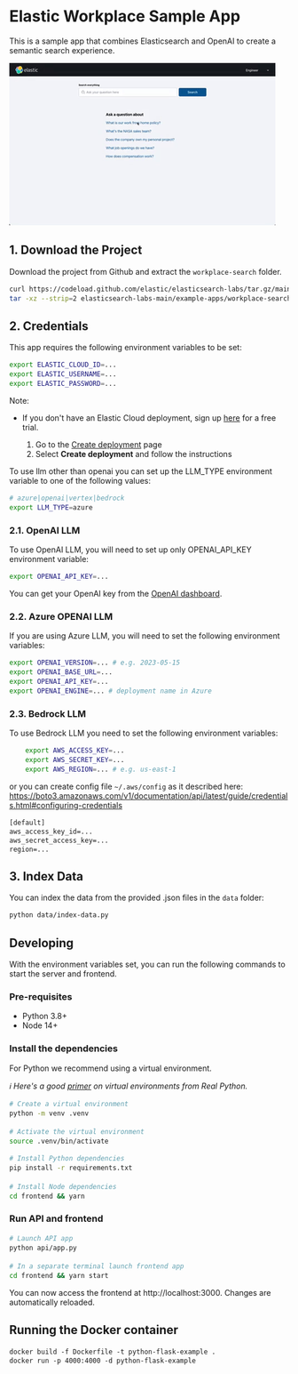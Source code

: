 # Elastic Workplace Sample App

This is a sample app that combines Elasticsearch and OpenAI to create a semantic search experience.

![Screenshot of the sample app](./app-demo.gif)

## 1. Download the Project

Download the project from Github and extract the `workplace-search` folder.

```bash
curl https://codeload.github.com/elastic/elasticsearch-labs/tar.gz/main | \
tar -xz --strip=2 elasticsearch-labs-main/example-apps/workplace-search
```

## 2. Credentials

This app requires the following environment variables to be set:

```sh
export ELASTIC_CLOUD_ID=...
export ELASTIC_USERNAME=...
export ELASTIC_PASSWORD=...
```

Note:

- If you don't have an Elastic Cloud deployment, sign up [here](https://cloud.elastic.co/registration?utm_source=github&utm_content=elasticsearch-labs-samples) for a free trial.

  1. Go to the [Create deployment](https://cloud.elastic.co/deployments/create) page
  2. Select **Create deployment** and follow the instructions


To use llm other than openai you can set up the LLM_TYPE environment variable to one of the following values:
```sh
# azure|openai|vertex|bedrock
export LLM_TYPE=azure
```

### 2.1. OpenAI LLM

To use OpenAI LLM, you will need to set up only OPENAI_API_KEY environment variable:

```sh
export OPENAI_API_KEY=...
```
You can get your OpenAI key from the [OpenAI dashboard](https://platform.openai.com/account/api-keys).
### 2.2. Azure OPENAI LLM

If you are using Azure LLM, you will need to set the following environment variables:

```sh
export OPENAI_VERSION=... # e.g. 2023-05-15
export OPENAI_BASE_URL=...
export OPENAI_API_KEY=...
export OPENAI_ENGINE=... # deployment name in Azure
```

### 2.3. Bedrock LLM

To use Bedrock LLM you need to set the following environment variables:
    
```sh
    export AWS_ACCESS_KEY=...
    export AWS_SECRET_KEY=...
    export AWS_REGION=... # e.g. us-east-1
```
or you can create config file `~/.aws/config` as it described here:
https://boto3.amazonaws.com/v1/documentation/api/latest/guide/credentials.html#configuring-credentials

```
[default]
aws_access_key_id=...
aws_secret_access_key=...
region=...
```

## 3. Index Data

You can index the data from the provided .json files in the `data` folder:

```sh
python data/index-data.py
```

## Developing

With the environment variables set, you can run the following commands to start the server and frontend.

### Pre-requisites

- Python 3.8+
- Node 14+

### Install the dependencies

For Python we recommend using a virtual environment.

_ℹ️ Here's a good [primer](https://realpython.com/python-virtual-environments-a-primer) on virtual environments from Real Python._

```sh
# Create a virtual environment
python -m venv .venv

# Activate the virtual environment
source .venv/bin/activate
```

```sh
# Install Python dependencies
pip install -r requirements.txt

# Install Node dependencies
cd frontend && yarn
```

### Run API and frontend

```sh
# Launch API app
python api/app.py

# In a separate terminal launch frontend app
cd frontend && yarn start
```

You can now access the frontend at http://localhost:3000. Changes are automatically reloaded.

## Running the Docker container

```
docker build -f Dockerfile -t python-flask-example .
docker run -p 4000:4000 -d python-flask-example
```
